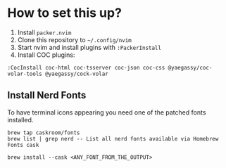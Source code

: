 # How to set this up?

1. Install `packer.nvim`
2. Clone this repository to `~/.config/nvim`
3. Start nvim and install plugins with `:PackerInstall`
4. Install COC plugins:  
  ```
  :CocInstall coc-html coc-tsserver coc-json coc-css @yaegassy/coc-volar-tools @yaegassy/cock-volar
  ```

## Install Nerd Fonts

To have terminal icons appearing you need one of the patched fonts installed.

  ```
  brew tap caskroom/fonts
  brew list | grep nerd -- List all nerd fonts available via Homebrew Fonts cask

  brew install --cask <ANY_FONT_FROM_THE_OUTPUT>
  ```
